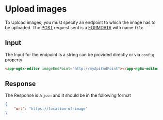# Upload images

To Upload images, you must specify an endpoint to which the image has to be uploaded. The [POST](https://developer.mozilla.org/en-US/docs/Web/HTTP/Methods/POST) request sent is a [FORMDATA](https://developer.mozilla.org/en-US/docs/Web/API/FormData) with name `file`.

## Input

The Input for the endpoint is a string can be provided directly or via `config` property

```html
<app-ng6x-editor imageEndPoint="http://myApiEndPoint"></app-ng6x-editor>
```

## Response

The Response is a `json` and it should be in the following format

```json
{
    "url": "https://location-of-image"
}
```
